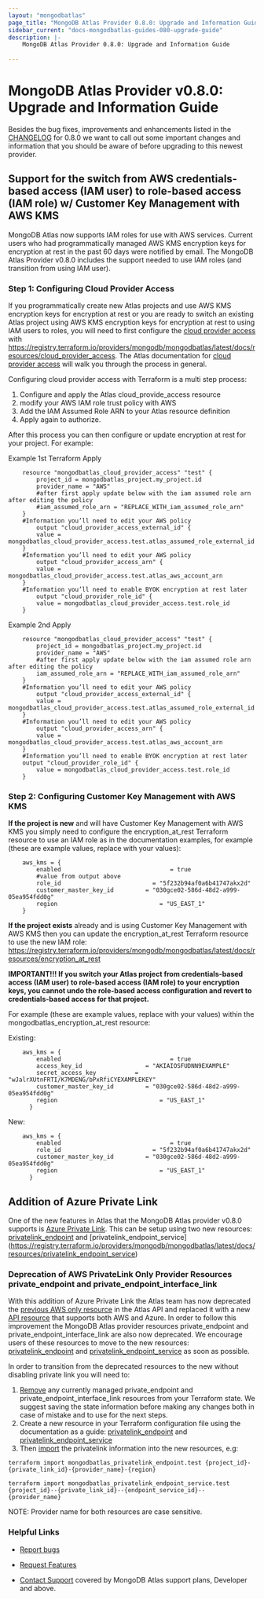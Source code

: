 ```yaml
---
layout: "mongodbatlas"
page_title: "MongoDB Atlas Provider 0.8.0: Upgrade and Information Guide"
sidebar_current: "docs-mongodbatlas-guides-080-upgrade-guide"
description: |-
    MongoDB Atlas Provider 0.8.0: Upgrade and Information Guide
    
---
```


# MongoDB Atlas Provider v0.8.0: Upgrade and Information Guide

Besides the bug fixes, improvements and enhancements listed in the [CHANGELOG](https://github.com/mongodb/terraform-provider-mongodbatlas/blob/master/CHANGELOG.md) for 0.8.0 we want to call out some important changes and information that you should be aware of before upgrading to this newest provider.

## Support for the switch from AWS credentials-based access (IAM user) to role-based access (IAM role) w/ Customer Key Management with AWS KMS

MongoDB Atlas now supports IAM roles for use with AWS services.   Current users who had programmatically managed AWS KMS encryption keys for encryption at rest in the past 60 days were notified by email.  The MongoDB Atlas Provider v0.8.0 includes the support needed to use IAM roles (and transition from using IAM user).

### Step 1: Configuring Cloud Provider Access

If you programmatically create new Atlas projects and use AWS KMS encryption keys for encryption at rest or you are ready to switch an existing Atlas project using AWS KMS encryption keys for encryption at rest to using IAM users to roles, you will need to first configure the [cloud provider access](https://docs.atlas.mongodb.com/security/set-up-unified-aws-access) with https://registry.terraform.io/providers/mongodb/mongodbatlas/latest/docs/resources/cloud_provider_access.  The Atlas documentation for [cloud provider access](https://docs.atlas.mongodb.com/security/set-up-unified-aws-access) will walk you through the process in general.  

Configuring cloud provider access with Terraform is a multi step process:

1) Configure and apply the Atlas cloud_provide_access resource
2) modify your AWS IAM role trust policy with AWS
3) Add the IAM Assumed Role ARN to your Atlas resource definition
4) Apply again to authorize.

After this process you can then configure or update encryption at rest for your project.  For example:

Example 1st Terraform Apply

```hcl
    resource "mongodbatlas_cloud_provider_access" "test" {
        project_id = mongodbatlas_project.my_project.id
        provider_name = "AWS"
        #after first apply update below with the iam assumed role arn after editing the policy
        #iam_assumed_role_arn = "REPLACE_WITH_iam_assumed_role_arn"
    }
    #Information you’ll need to edit your AWS policy 
        output "cloud_provider_access_external_id" {
        value = mongodbatlas_cloud_provider_access.test.atlas_assumed_role_external_id
    }
    #Information you’ll need to edit your AWS policy 
        output "cloud_provider_access_arn" {
        value = mongodbatlas_cloud_provider_access.test.atlas_aws_account_arn
    }
    #Information you’ll need to enable BYOK encryption at rest later        
        output "cloud_provider_role_id" {
        value = mongodbatlas_cloud_provider_access.test.role_id
    }
```

Example 2nd Apply

```hcl
    resource "mongodbatlas_cloud_provider_access" "test" {
        project_id = mongodbatlas_project.my_project.id
        provider_name = "AWS"
        #after first apply update below with the iam assumed role arn after editing the policy
        iam_assumed_role_arn = "REPLACE_WITH_iam_assumed_role_arn"
    }
    #Information you’ll need to edit your AWS policy 
        output "cloud_provider_access_external_id" {
        value = mongodbatlas_cloud_provider_access.test.atlas_assumed_role_external_id
    }
    #Information you’ll need to edit your AWS policy 
        output "cloud_provider_access_arn" {
        value = mongodbatlas_cloud_provider_access.test.atlas_aws_account_arn
    }
    #Information you’ll need to enable BYOK encryption at rest later        
    output "cloud_provider_role_id" {
        value = mongodbatlas_cloud_provider_access.test.role_id
    }
```

### Step 2: Configuring Customer Key Management with AWS KMS

**If the project is new** and will have Customer Key Management with AWS KMS you simply need to configure the encryption_at_rest Terraform resource to use an IAM role as in the documentation examples, for example (these are example values, replace with your values):

```hcl
    aws_kms = {
        enabled                               = true
        #value from output above
        role_id                          = "5f232b94af0a6b41747akx2d"
        customer_master_key_id         = "030gce02-586d-48d2-a999-05ea954fdd0g"
        region                             = "US_EAST_1"
    }
```

**If the project exists** already and is using Customer Key Management with AWS KMS then you can update the encryption_at_rest Terraform resource to use the new IAM role: https://registry.terraform.io/providers/mongodb/mongodbatlas/latest/docs/resources/encryption_at_rest

**IMPORTANT!!!  If you switch your Atlas project from credentials-based access (IAM user) to role-based access (IAM role) to your encryption keys, you cannot undo the role-based access configuration and revert to credentials-based access for that project.**

For example (these are example values, replace with your values) within the mongodbatlas_encryption_at_rest resource:

Existing:

```hcl
    aws_kms = {
        enabled                               = true
        access_key_id                  = "AKIAIOSFUDNN9EXAMPLE"
        secret_access_key           = "wJalrXUtnFRTI/K7MDENG/bPxRfiCYEXAMPLEKEY"
        customer_master_key_id         = "030gce02-586d-48d2-a999-05ea954fdd0g"
        region                             = "US_EAST_1"
      }
```

New:

```hcl
    aws_kms = {
        enabled                               = true
        role_id                          = "5f232b94af0a6b41747akx2d"
        customer_master_key_id         = "030gce02-586d-48d2-a999-05ea954fdd0g"
        region                             = "US_EAST_1"
      }
```

## Addition of Azure Private Link

One of the new features in Atlas that the MongoDB Atlas provider v0.8.0 supports is [Azure Private Link](https://docs.atlas.mongodb.com/security-private-endpoint).
This can be setup using two new resources: [privatelink_endpoint](https://registry.terraform.io/providers/mongodb/mongodbatlas/latest/docs/resources/privatelink_endpoint) and [privatelink_endpoint_service]
(https://registry.terraform.io/providers/mongodb/mongodbatlas/latest/docs/resources/privatelink_endpoint_service)

### Deprecation of AWS PrivateLink Only Provider Resources private_endpoint and private_endpoint_interface_link

With this addition of Azure Private Link the Atlas team has now deprecated the [previous AWS only resource](https://docs.atlas.mongodb.com/reference/api/private-endpoint-create-one-private-endpoint-connection) in the Atlas API and replaced it with a new [API resource](https://docs.atlas.mongodb.com/reference/api/private-endpoints-endpoint-create-one) that supports both AWS and Azure.  In order to follow this improvement the MongoDB Atlas provider resources private_endpoint and private_endpoint_interface_link are also now deprecated.  We encourage users of these resources to move to the new resources: [privatelink_endpoint](https://registry.terraform.io/providers/mongodb/mongodbatlas/latest/docs/resources/privatelink_endpoint) and [privatelink_endpoint_service](https://registry.terraform.io/providers/mongodb/mongodbatlas/latest/docs/resources/privatelink_endpoint_service) as soon as possible.

In order to transition from the deprecated resources to the new without disabling private link you will need to:

1) [Remove](https://www.terraform.io/docs/commands/state/rm.html) any currently managed private_endpoint and private_endpoint_interface_link resources from your Terraform state.  We suggest saving the state information before making any changes both in case of mistake and to use for the next steps.
2) Create a new resource in your Terraform configuration file using the documentation as a guide: [privatelink_endpoint](https://registry.terraform.io/providers/mongodb/mongodbatlas/latest/docs/resources/privatelink_endpoint) and [privatelink_endpoint_service](https://registry.terraform.io/providers/mongodb/mongodbatlas/latest/docs/resources/privatelink_endpoint_service)
3) Then [import](https://www.terraform.io/docs/commands/import.html) the privatelink information into the new resources, e.g:

```hcl
terraform import mongodbatlas_privatelink_endpoint.test {project_id}-{private_link_id}-{provider_name}-{region}

terraform import mongodbatlas_privatelink_endpoint_service.test {project_id}--{private_link_id}--{endpoint_service_id}--{provider_name}
```

NOTE: Provider name for both resources are case sensitive.

### Helpful Links

* [Report bugs](https://github.com/mongodb/terraform-provider-mongodbatlas/issues)

* [Request Features](https://feedback.mongodb.com/forums/924145-atlas?category_id=370723)

* [Contact Support](https://docs.atlas.mongodb.com/support/) covered by MongoDB Atlas support plans, Developer and above.
